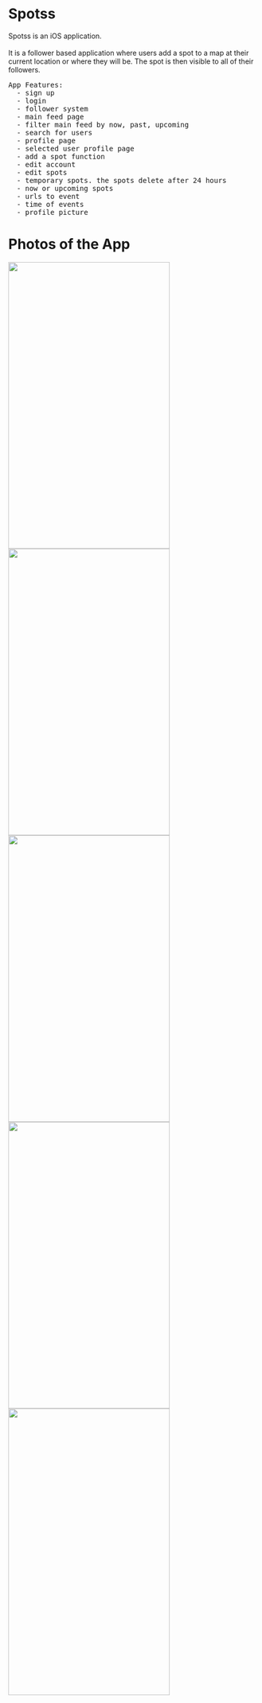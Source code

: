 <!DOCTYPE HTML>

<html>  
<h1 style="font-color: gray;">Spotss</h1>
<p>Spotss is an iOS application. </br></br>It is a follower based application where users add a spot to a map at their current location or where they will be.
The spot is then visible to all of their followers. 
<pre>
App Features:
  - sign up
  - login
  - follower system
  - main feed page
  - filter main feed by now, past, upcoming
  - search for users
  - profile page
  - selected user profile page
  - add a spot function
  - edit account
  - edit spots
  - temporary spots. the spots delete after 24 hours
  - now or upcoming spots
  - urls to event
  - time of events
  - profile picture
</pre>
</p>
<h1 style="font-color: gray;">Photos of the App</h1>
<img width=324 height=576 src="http://caseycorvino.co/images/spots_pictures/1.png"/>
<img width=324 height=576 src="http://caseycorvino.co/images/spots_pictures/2.png"/>
<img width=324 height=576 src="http://caseycorvino.co/images/spots_pictures/3.png"/>
<img width=324 height=576 src="http://caseycorvino.co/images/spots_pictures/4.png"/>
<img width=324 height=576 src="http://caseycorvino.co/images/spots_pictures/5.png"/>
</html>
